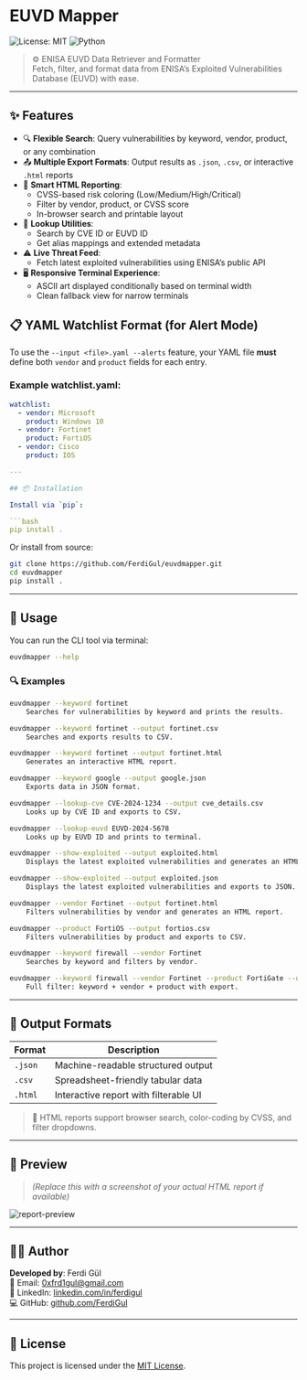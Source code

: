 # EUVD Mapper

![License: MIT](https://img.shields.io/badge/License-MIT-yellow.svg)
![Python](https://img.shields.io/badge/Python-3.8+-blue.svg)

> ⚙️ ENISA EUVD Data Retriever and Formatter  
> Fetch, filter, and format data from ENISA’s Exploited Vulnerabilities Database (EUVD) with ease.

---

## ✨ Features

- 🔍 **Flexible Search**: Query vulnerabilities by keyword, vendor, product, or any combination
- 📤 **Multiple Export Formats**: Output results as `.json`, `.csv`, or interactive `.html` reports
- 🧠 **Smart HTML Reporting**:
  - CVSS-based risk coloring (Low/Medium/High/Critical)
  - Filter by vendor, product, or CVSS score
  - In-browser search and printable layout
- 🔎 **Lookup Utilities**:
  - Search by CVE ID or EUVD ID
  - Get alias mappings and extended metadata
- ⚠️ **Live Threat Feed**:
  - Fetch latest exploited vulnerabilities using ENISA’s public API
- 🖥️ **Responsive Terminal Experience**:
  - ASCII art displayed conditionally based on terminal width
  - Clean fallback view for narrow terminals
  
## 📋 YAML Watchlist Format (for Alert Mode)

To use the `--input <file>.yaml --alerts` feature, your YAML file **must** define both `vendor` and `product` fields for each entry.

### Example watchlist.yaml:

```yaml
watchlist:
  - vendor: Microsoft
    product: Windows 10
  - vendor: Fortinet
    product: FortiOS
  - vendor: Cisco
    product: IOS

---

## 📦 Installation

Install via `pip`:

```bash
pip install .
```

Or install from source:

```bash
git clone https://github.com/FerdiGul/euvdmapper.git
cd euvdmapper
pip install .
```

---

## 🚀 Usage

You can run the CLI tool via terminal:

```bash
euvdmapper --help
```

### 🔍 Examples

```bash
euvdmapper --keyword fortinet
    Searches for vulnerabilities by keyword and prints the results.

euvdmapper --keyword fortinet --output fortinet.csv
    Searches and exports results to CSV.

euvdmapper --keyword fortinet --output fortinet.html
    Generates an interactive HTML report.

euvdmapper --keyword google --output google.json
    Exports data in JSON format.

euvdmapper --lookup-cve CVE-2024-1234 --output cve_details.csv
    Looks up by CVE ID and exports to CSV.

euvdmapper --lookup-euvd EUVD-2024-5678
    Looks up by EUVD ID and prints to terminal.

euvdmapper --show-exploited --output exploited.html
    Displays the latest exploited vulnerabilities and generates an HTML report.

euvdmapper --show-exploited --output exploited.json
    Displays the latest exploited vulnerabilities and exports to JSON.

euvdmapper --vendor Fortinet --output fortinet.html
    Filters vulnerabilities by vendor and generates an HTML report.

euvdmapper --product FortiOS --output fortios.csv
    Filters vulnerabilities by product and exports to CSV.

euvdmapper --keyword firewall --vendor Fortinet
    Searches by keyword and filters by vendor.

euvdmapper --keyword firewall --vendor Fortinet --product FortiGate --output combo.json
    Full filter: keyword + vendor + product with export.
```

---

## 📂 Output Formats

| Format   | Description                                |
|----------|--------------------------------------------|
| `.json`  | Machine-readable structured output          |
| `.csv`   | Spreadsheet-friendly tabular data           |
| `.html`  | Interactive report with filterable UI       |

> 🔔 HTML reports support browser search, color-coding by CVSS, and filter dropdowns.

---

## 📸 Preview

> _(Replace this with a screenshot of your actual HTML report if available)_

![report-preview](docs/preview.png)

---

## 🙋‍♂️ Author

**Developed by**: Ferdi Gül  
📧 Email: [0xfrd1gul@gmail.com](mailto:0xfrd1gul@gmail.com)  
🔗 LinkedIn: [linkedin.com/in/ferdigul](https://linkedin.com/in/ferdigul)  
💻 GitHub: [github.com/FerdiGul](https://github.com/FerdiGul)

---

## 📝 License

This project is licensed under the [MIT License](LICENSE).
